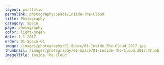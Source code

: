 ```yaml
---
layout: portfolio
permalink: photography/Space/Inside-The-Cloud
title: Photography
category: Space
page: photography
color: light-green
date: 1-1-2017
order: 01-Space-01
image: /images/photography/01-Space/01-Inside-The-Cloud.2017.jpg
thumbnail: /images/photography/01-Space/01-Inside-The-Cloud.2017.thumb.jpg
imageTitle: Inside The Cloud
---
```


